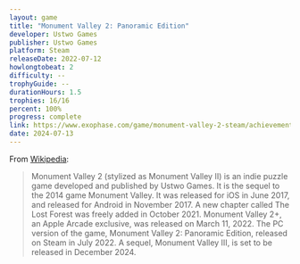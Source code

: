```yaml
---
layout: game
title: "Monument Valley 2: Panoramic Edition"
developer: Ustwo Games
publisher: Ustwo Games
platform: Steam
releaseDate: 2022-07-12
howlongtobeat: 2
difficulty: --
trophyGuide: --
durationHours: 1.5
trophies: 16/16
percent: 100%
progress: complete
link: https://www.exophase.com/game/monument-valley-2-steam/achievements/#1624301
date: 2024-07-13
---
```


From [Wikipedia](https://en.wikipedia.org/wiki/Monument_Valley_2):

> Monument Valley 2 (stylized as Monument Valley II) is an indie puzzle game developed and published by Ustwo Games. It is the sequel to the 2014 game Monument Valley. It was released for iOS in June 2017, and released for Android in November 2017. A new chapter called The Lost Forest was freely added in October 2021. Monument Valley 2+, an Apple Arcade exclusive, was released on March 11, 2022. The PC version of the game, Monument Valley 2: Panoramic Edition, released on Steam in July 2022. A sequel, Monument Valley III, is set to be released in December 2024.
